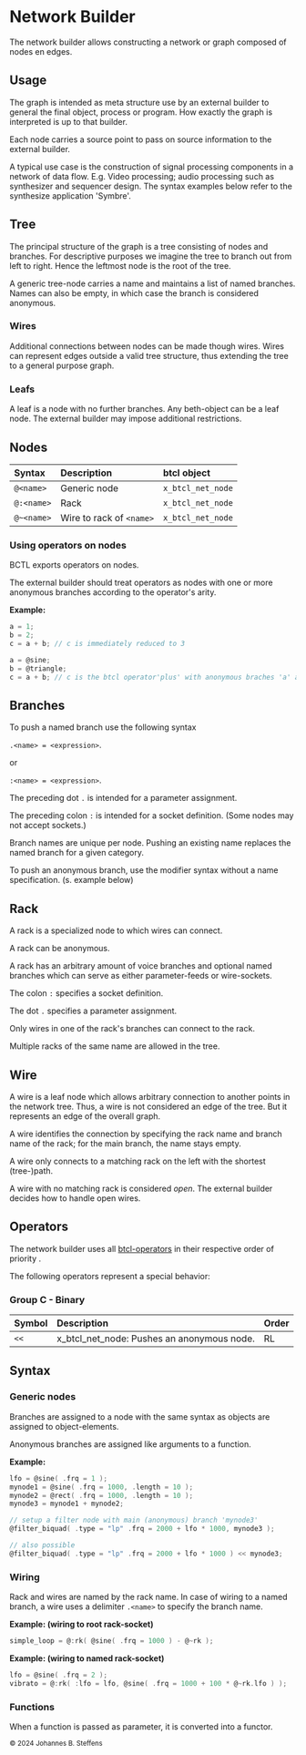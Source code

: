 # Network Builder
The network builder allows constructing a network or graph composed of nodes en edges. 

## Usage
The graph is intended as meta structure use by an external builder to general the final object, process or program. How exactly the graph is interpreted is up to that builder.

Each node carries a source point to pass on source information to the external builder.

A typical use case is the construction of signal processing components in a network of data flow. E.g. Video processing; audio processing such as synthesizer and sequencer design. The syntax examples below refer to the synthesize application 'Symbre'.

## Tree
The principal structure of the graph is a tree consisting of nodes and branches. For descriptive purposes we imagine the tree to branch out from left to right. Hence the leftmost node is the root of the tree.

A generic tree-node carries a name and maintains a list of named branches. Names can also be empty, in which case the branch is considered anonymous. 

### Wires
Additional connections between nodes can be made though wires. Wires can represent edges outside a valid tree structure, thus extending the tree to a general purpose graph.

### Leafs
A leaf is a node with no further branches. Any beth-object can be a leaf node. The external builder may impose additional restrictions.

## Nodes

|Syntax|Description|btcl object|
|:---|:---|:---|
|```@<name>```|Generic node|```x_btcl_net_node```|
|```@:<name>```|Rack|```x_btcl_net_node```|
|```@~<name>```|Wire to rack of ```<name>```|```x_btcl_net_node```|

### Using operators on nodes

BCTL exports operators on nodes. 

The external builder should treat operators as nodes with one or more anonymous branches according to the operator's arity.

**Example:**

```C
a = 1;
b = 2;
c = a + b; // c is immediately reduced to 3

a = @sine;
b = @triangle;
c = a + b; // c is the btcl operator'plus' with anonymous braches 'a' and 'b';

```

## Branches

To push a named branch use the following syntax

 ```.<name> = <expression>```.

or 

 ```:<name> = <expression>```.

The preceding dot `.` is intended for a parameter assignment. 

The preceding colon `:` is intended for a socket definition. (Some nodes may not accept sockets.)

Branch names are unique per node. Pushing an existing name replaces the named branch for a given category.

To push an anonymous branch, use the modifier syntax without a name specification. (s. example below)

## Rack

A rack is a specialized node to which wires can connect.

A rack can be anonymous.

A rack has an arbitrary amount of voice branches and optional named branches which can serve as either parameter-feeds or wire-sockets.

The colon `:` specifies a socket definition.

The dot `.` specifies a parameter assignment.

Only wires in one of the rack's branches can connect to the rack.

Multiple racks of the same name are allowed in the tree.

## Wire

A wire is a leaf node which allows arbitrary connection to another points in the network tree. Thus, a wire is not considered an edge of the tree. But it represents an edge of the overall graph.

A wire identifies the connection by specifying the rack name and branch name of the rack; for the main branch, the name stays empty.

A wire only connects to a matching rack on the left with the shortest (tree-)path. 

A wire with no matching rack is considered *open*. The external builder decides how to handle open wires.

## Operators

The network builder uses all [btcl-operators](btcl.md#operators) in their respective order of priority . 

The following operators represent a special behavior:

### Group C - Binary

| Symbol   | Description                                | Order |
| :------- | :----------------------------------------- | ----- |
| ```<<``` | x_btcl_net_node: Pushes an anonymous node. | RL    |


## Syntax

### Generic nodes

Branches are assigned to a node with the same syntax as objects are assigned to object-elements.

Anonymous branches are assigned like arguments to a function.

**Example:**

```C
lfo = @sine( .frq = 1 );
mynode1 = @sine( .frq = 1000, .length = 10 );
mynode2 = @rect( .frq = 1000, .length = 10 );
mynode3 = mynode1 + mynode2;

// setup a filter node with main (anonymous) branch 'mynode3'
@filter_biquad( .type = "lp" .frq = 2000 + lfo * 1000, mynode3 );

// also possible
@filter_biquad( .type = "lp" .frq = 2000 + lfo * 1000 ) << mynode3;
```

### Wiring
Rack and wires are named by the rack name. In case of wiring to a named branch, a wire uses a delimiter ```.<name>``` to specify the branch name.

**Example: (wiring to root rack-socket)**

```C
simple_loop = @:rk( @sine( .frq = 1000 ) - @~rk );
```

**Example: (wiring to named rack-socket)**

```C
lfo = @sine( .frq = 2 );
vibrato = @:rk( :lfo = lfo, @sine( .frq = 1000 + 100 * @~rk.lfo ) );
```
### Functions
When a function is passed as parameter, it is converted into a functor.

<sub>&copy; 2024 Johannes B. Steffens</sub>